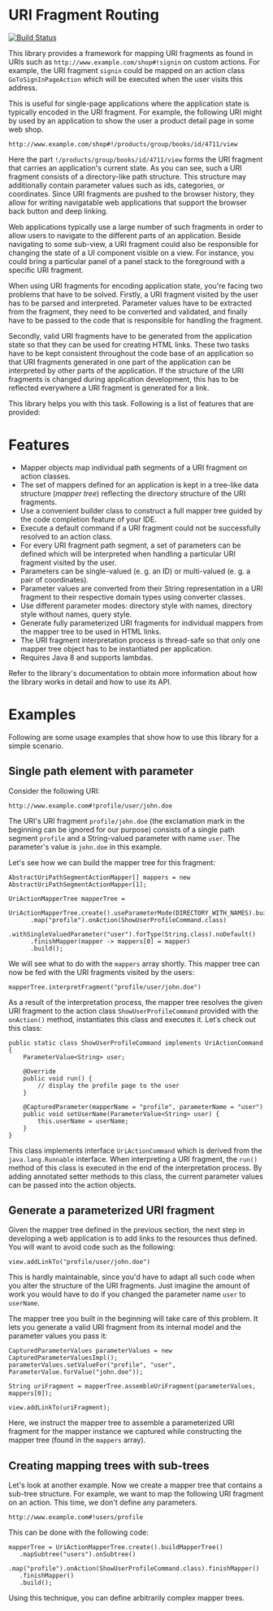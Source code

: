 URI Fragment Routing
====================

[![Build Status](https://travis-ci.org/rolandkrueger/uri-fragment-routing.svg?branch=develop)](https://travis-ci.org/rolandkrueger/uri-fragment-routing)

This library provides a framework for mapping URI fragments as found in URIs such as `http://www.example.com/shop#!signin` on custom actions. For example, the URI fragment `signin` could be mapped on an action class `GoToSignInPageAction` which will be executed when the user visits this address.

This is useful for single-page applications where the application state is typically encoded in the URI fragment. For example, the following URI might by used by an application to show the user a product detail page in some web shop. 

`http://www.example.com/shop#!/products/group/books/id/4711/view`

Here the part `!/products/group/books/id/4711/view` forms the URI fragment that carries an application's current state. As you can see, such a URI fragment consists of a directory-like path structure. This structure may additionally contain parameter values such as ids, categories, or coordinates. Since URI fragments are pushed to the browser history, they allow for writing navigatable web applications that support the browser back button and deep linking.

Web applications typically use a large number of such fragments in order to allow users to navigate to the different parts of an application. Beside navigating to some sub-view, a URI fragment could also be responsible for changing the state of a UI component visible on a view. For instance, you could bring a particular panel of a panel stack to the foreground with a specific URI fragment.

When using URI fragments for encoding application state, you're facing two problems that have to be solved. Firstly, a URI fragment visited by the user has to be parsed and interpreted. Parameter values have to be extracted from the fragment, they need to be converted and validated, and finally have to be passed to the code that is responsible for handling the fragment.

Secondly, valid URI fragments have to be generated from the application state so that they can be used for creating HTML links. These two tasks have to be kept consistent throughout the code base of an application so that URI fragments generated in one part of the application can be interpreted by other parts of the application. If the structure of the URI fragments is changed during application development, this has to be reflected everywhere a URI fragment is generated for a link.

This library helps you with this task. Following is a list of features that are provided:

# Features

* Mapper objects map individual path segments of a URI fragment on action classes.
* The set of mappers defined for an application is kept in a tree-like data structure (*mapper tree*) reflecting the directory structure of the URI fragments.
* Use a convenient builder class to construct a full mapper tree guided by the code completion feature of your IDE.
* Execute a default command if a URI fragment could not be successfully resolved to an action class.  
* For every URI fragment path segment, a set of parameters can be defined which will be interpreted when handling a particular URI fragment visited by the user.
* Parameters can be single-valued (e. g. an ID) or multi-valued (e. g. a pair of coordinates).
* Parameter values are converted from their String representation in a URI fragment to their respective domain types using converter classes.
* Use different parameter modes: directory style with names, directory style without names, query style.
* Generate fully parameterized URI fragments for individual mappers from the mapper tree to be used in HTML links.
* The URI fragment interpretation process is thread-safe so that only one mapper tree object has to be instantiated per application.
* Requires Java 8 and supports lambdas. 

Refer to the library's documentation to obtain more information about how the library works in detail and how to use its API.

# Examples

Following are some usage examples that show how to use this library for a simple scenario.

## Single path element with parameter

Consider the following URI: 

`http://www.example.com#!profile/user/john.doe`

The URI's URI fragment `profile/john.doe` (the exclamation mark in the beginning can be ignored for our purpose) consists of a single path segment `profile` and a String-valued parameter with name `user`. The parameter's value is `john.doe` in this example.

Let's see how we can build the mapper tree for this fragment:

```
AbstractUriPathSegmentActionMapper[] mappers = new AbstractUriPathSegmentActionMapper[1];

UriActionMapperTree mapperTree =
   UriActionMapperTree.create().useParameterMode(DIRECTORY_WITH_NAMES).buildMapperTree()
      .map("profile").onAction(ShowUserProfileCommand.class)
      .withSingleValuedParameter("user").forType(String.class).noDefault()
      .finishMapper(mapper -> mappers[0] = mapper)
      .build();
```

We will see what to do with the `mappers` array shortly. This mapper tree can now be fed with the URI fragments visited by the users:

```
mapperTree.interpretFragment("profile/user/john.doe")
```

As a result of the interpretation process, the mapper tree resolves the given URI fragment to the action class `ShowUserProfileCommand` provided with the `onAction()` method, instantiates this class and executes it. Letˈs check out this class:

```
public static class ShowUserProfileCommand implements UriActionCommand {
    ParameterValue<String> user;
    
    @Override
    public void run() {
        // display the profile page to the user
    }

    @CapturedParameter(mapperName = "profile", parameterName = "user")
    public void setUserName(ParameterValue<String> user) {
        this.userName = userName;
    }
}
```

This class implements interface `UriActionCommand` which is derived from the `java.lang.Runnable` interface. When interpreting a URI fragment, the `run()` method of this class is executed in the end of the interpretation process. By adding annotated setter methods to this class, the current parameter values can be passed into the action objects.

## Generate a parameterized URI fragment  

Given the mapper tree defined in the previous section, the next step in developing a web application is to add links to the resources thus defined. You will want to avoid code such as the following:

`view.addLinkTo("profile/user/john.doe")`

This is hardly maintainable, since you'd have to adapt all such code when you alter the structure of the URI fragments. Just imagine the amount of work you would have to do if you changed the parameter name `user` to `userName`.

The mapper tree you built in the beginning will take care of this problem. It lets you generate a valid URI fragment from its internal model and the parameter values you pass it:

```
CapturedParameterValues parameterValues = new CapturedParameterValuesImpl();
parameterValues.setValueFor("profile", "user", ParameterValue.forValue("john.doe"));

String uriFragment = mapperTree.assembleUriFragment(parameterValues, mappers[0]);

view.addLinkTo(uriFragment);
```

Here, we instruct the mapper tree to assemble a parameterized URI fragment for the mapper instance we captured while constructing the mapper tree (found in the `mappers` array).

## Creating mapping trees with sub-trees

Let's look at another example. Now we create a mapper tree that contains a sub-tree structure. For example, we want to map the following URI fragment on an action. This time, we don't define any parameters.
 
 `http://www.example.com#!users/profile`

This can be done with the following code:

```
mapperTree = UriActionMapperTree.create().buildMapperTree()
   .mapSubtree("users").onSubtree()
       .map("profile").onAction(ShowUserProfileCommand.class).finishMapper()
   .finishMapper()
   .build();
```

Using this technique, you can define arbitrarily complex mapper trees.
